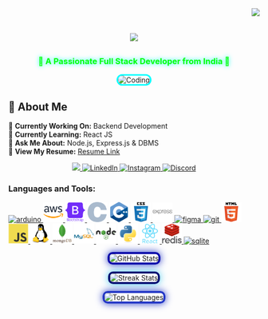 <img align="right" src="https://visitor-badge.laobi.icu/badge?page_id=pavansuryachintada.pavansuryachintada&color=2111DE" />


<h1 align="center">
    <img src="https://readme-typing-svg.demolab.com?font=Concert+One&weight=800&size=28&duration=2000&pause=2000&center=true&vCenter=true&random=false&width=600&height=60&color=2111DE&lines=Hi+there!+%F0%9F%91%8B;I'm+Pavan+Surya!%F0%9F%91%8B;I'm+a+Full-Stack+Developer." />
</h1>


<h3 align="center" style="color:#00ff00; text-shadow: 0 0 10px #0ff; animation: pulse 3s infinite alternate;">
🚀 A Passionate Full Stack Developer from India 🚀
</h3>

<p align="center">
  <img src="https://media1.tenor.com/images/0660efe82fa3da42ed56eef013171835/tenor.gif?itemid=16596559"
  alt="Coding" width="400px" height="250px" style="border: 3px solid #0ff; border-radius: 15px;">
</p>



## 🚀 About Me

🔭 **Currently Working On:** Backend Development  
🌱 **Currently Learning:** React JS  
💬 **Ask Me About:** Node.js, Express.js & DBMS  
🔗 **View My Resume:** [Resume Link](https://drive.google.com/file/d/101L93IRoLdPqgZzqtqsQZts2Qzrw88Hr/view?usp=sharing)  

<div align="center">
  <a href="mailto:chintadapavansurya@gmail.com">
    <img src="https://img.shields.io/badge/Gmail-333333?style=for-the-badge&logo=gmail&logoColor=red" />
  </a>
  
  <a href="https://linkedin.com/in/pavansuryachintada" target="_blank">
    <img src="https://img.shields.io/badge/-LinkedIn-0077b5?style=for-the-badge&logo=linkedin&logoColor=white" alt="LinkedIn">
  </a>
  
  <a href="https://instagram.com/carbon_is_god" target="_blank">
    <img src="https://img.shields.io/badge/-Instagram-e4405f?style=for-the-badge&logo=instagram&logoColor=white" alt="Instagram">
  </a>
  
  <a href="https://discord.gg/3qJkjBZT" target="_blank">
    <img src="https://img.shields.io/badge/-Discord-5865F2?style=for-the-badge&logo=discord&logoColor=white" alt="Discord">
  </a>
  
</div>





<h3 align="left">Languages and Tools:</h3>
<p align="left" padding="21px" >
  <a href="https://www.arduino.cc/" target="_blank" rel="noreferrer"> 
    <img src="https://cdn.worldvectorlogo.com/logos/arduino-1.svg" alt="arduino" width="40" padding="12px" height="40"/>
  </a> 
  <a href="https://aws.amazon.com" target="_blank" rel="noreferrer"> <img src="https://raw.githubusercontent.com/devicons/devicon/master/icons/amazonwebservices/amazonwebservices-original-wordmark.svg" alt="aws" width="40" height="40"/>
  </a> 
  <a href="https://getbootstrap.com" target="_blank" rel="noreferrer"> 
    <img src="https://raw.githubusercontent.com/devicons/devicon/master/icons/bootstrap/bootstrap-plain-wordmark.svg" alt="bootstrap" width="40" height="40"/>
  </a> 
  
  <a href="https://www.cprogramming.com/" target="_blank" rel="noreferrer"> 
    <img src="https://raw.githubusercontent.com/devicons/devicon/master/icons/c/c-original.svg" alt="c" width="40" height="40"/> 
  </a> 
  
  <a href="https://www.w3schools.com/cpp/" target="_blank" rel="noreferrer"> 
    <img src="https://raw.githubusercontent.com/devicons/devicon/master/icons/cplusplus/cplusplus-original.svg" alt="cplusplus" width="40" height="40"/> 
  </a>
  <a href="https://www.w3schools.com/css/" target="_blank" rel="noreferrer"> 
    <img src="https://raw.githubusercontent.com/devicons/devicon/master/icons/css3/css3-original-wordmark.svg" alt="css3" width="40" height="40"/> 
  </a>
  
  <a href="https://expressjs.com" target="_blank" rel="noreferrer"> 
    <img src="https://raw.githubusercontent.com/devicons/devicon/master/icons/express/express-original-wordmark.svg" alt="express" width="40" height="40"/>
  </a>
  
  <a href="https://www.figma.com/" target="_blank" rel="noreferrer"> 
    <img src="https://www.vectorlogo.zone/logos/figma/figma-icon.svg" alt="figma" width="40" height="40"/> 
  </a>
  
  <a href="https://git-scm.com/" target="_blank" rel="noreferrer"> 
    <img src="https://www.vectorlogo.zone/logos/git-scm/git-scm-icon.svg" alt="git" width="40" height="40"/>
  </a> 
  
  <a href="https://www.w3.org/html/" target="_blank" rel="noreferrer">
    <img src="https://raw.githubusercontent.com/devicons/devicon/master/icons/html5/html5-original-wordmark.svg" alt="html5" width="40" height="40"/> 
  </a>
  
  <a href="https://developer.mozilla.org/en-US/docs/Web/JavaScript" target="_blank" rel="noreferrer"> 
    <img src="https://raw.githubusercontent.com/devicons/devicon/master/icons/javascript/javascript-original.svg" alt="javascript" width="40" height="40"/> 
  </a> 
  
  <a href="https://www.linux.org/" target="_blank" rel="noreferrer"> 
    <img src="https://raw.githubusercontent.com/devicons/devicon/master/icons/linux/linux-original.svg" alt="linux" width="40" height="40"/> 
  </a>
  
  <a href="https://www.mongodb.com/" target="_blank" rel="noreferrer"> 
    <img src="https://raw.githubusercontent.com/devicons/devicon/master/icons/mongodb/mongodb-original-wordmark.svg" alt="mongodb" width="40" height="40"/> 
  </a>
  
  <a href="https://www.mysql.com/" target="_blank" rel="noreferrer"> 
    <img src="https://raw.githubusercontent.com/devicons/devicon/master/icons/mysql/mysql-original-wordmark.svg" alt="mysql" width="40" height="40"/> 
  </a> 
  
  <a href="https://nodejs.org" target="_blank" rel="noreferrer">   
    <img src="https://raw.githubusercontent.com/devicons/devicon/master/icons/nodejs/nodejs-original-wordmark.svg" alt="nodejs" width="40" height="40"/>
  </a> 
  
  
<a href="https://www.python.org" target="_blank" rel="noreferrer">
  <img src="https://raw.githubusercontent.com/devicons/devicon/master/icons/python/python-original.svg" alt="python" width="40" height="40"/> 
</a> 

<a href="https://reactjs.org/" target="_blank" rel="noreferrer">
  <img src="https://raw.githubusercontent.com/devicons/devicon/master/icons/react/react-original-wordmark.svg" alt="react" width="40" height="40"/> 
</a>

<a href="https://redis.io" target="_blank" rel="noreferrer"> 
  <img src="https://raw.githubusercontent.com/devicons/devicon/master/icons/redis/redis-original-wordmark.svg" alt="redis" width="40" height="40"/> 
</a> 

<a href="https://www.sqlite.org/" target="_blank" rel="noreferrer">
  <img src="https://www.vectorlogo.zone/logos/sqlite/sqlite-icon.svg" alt="sqlite" width="40" height="40"/>
</a> 
</p>



<p align="center">
  <img style="border: 4px solid #0504AA; border-radius: 10px; box-shadow: 0 0 15px #2337C6;"
       src="https://github-readme-stats.vercel.app/api?username=pavansuryachintada&show_icons=true&theme=radical&title_color=#0504AA&text_color=#2337C6&icon_color=#4169E1&bg_color=#4CC9F0" alt="GitHub Stats">
</p>

<p align="center">
  <img style="border: 4px solid #031273; border-radius: 10px; box-shadow: 0 0 15px #4CC9F0;"
       src="https://github-readme-streak-stats.herokuapp.com/?user=pavansuryachintada&theme=radical&title_color=#0504AA&text_color=#2337C6&icon_color=#4169E1&bg_color=#4CC9F0" alt="Streak Stats">
</p>



<p align="center">
  <img style="border: 4px solid #2337C6; border-radius: 10px; box-shadow: 0 0 15px #2337C6;" 
  src="https://github-readme-stats.vercel.app/api/top-langs/?username=pavansuryachintada&layout=compact&theme=radical" 
  alt="Top Languages">
</p>


